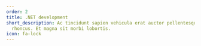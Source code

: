```yaml
---
order: 2
title: .NET development
short_description: Ac tincidunt sapien vehicula erat auctor pellentesque
  rhoncus. Et magna sit morbi lobortis.
icon: fa-lock
---
```

